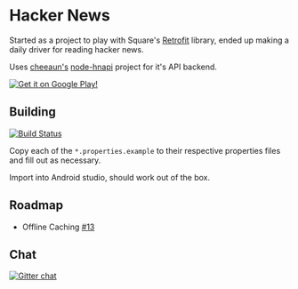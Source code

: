 Hacker News
================

Started as a project to play with Square's [Retrofit](https://square.github.io/retrofit/) library, ended up making a daily driver for reading hacker news.

Uses [cheeaun's](http://cheeaun.com/) [node-hnapi](https://github.com/cheeaun/node-hnapi/) project for it's API backend.


[![Get it on Google Play!](https://developer.android.com/images/brand/en_generic_rgb_wo_60.png)](https://play.google.com/store/apps/details?id=io.dwak.holohackernews.app)

Building
---
[![Build Status](https://travis-ci.org/dinosaurwithakatana/hacker-news-android.svg?branch=master)](https://travis-ci.org/dinosaurwithakatana/hacker-news-android) 

Copy each of the `*.properties.example` to their respective properties files and fill out as necessary.

Import into Android studio, should work out of the box.

Roadmap
-------

*  Offline Caching [#13](https://github.com/dinosaurwithakatana/holo_hacker_news/issues/13)



Chat
--
[![Gitter chat](https://badges.gitter.im/dinosaurwithakatana/holo_hacker_news.png)](https://gitter.im/dinosaurwithakatana/holo_hacker_news)


